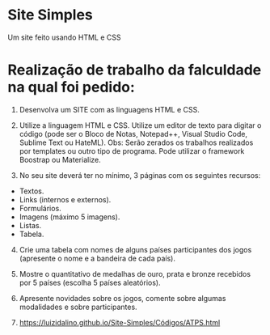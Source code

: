 # Site Simples
 Um site feito usando HTML e CSS

# Realização de trabalho da falculdade na qual foi pedido:

1. Desenvolva um SITE com as linguagens HTML e CSS.

2. Utilize a linguagem HTML e CSS. Utilize um editor de texto para digitar o código (pode ser o Bloco de Notas, Notepad++, Visual Studio Code, Sublime Text ou HateML). Obs: Serão zerados os trabalhos realizados por templates ou outro tipo de programa. Pode utilizar o framework Boostrap ou Materialize.

3. No seu site deverá ter no mínimo, 3 páginas com os seguintes recursos:
 * Textos.
 * Links (internos e externos).
 * Formulários.
 * Imagens (máximo 5 imagens).
 * Listas.
 * Tabela.

4. Crie uma tabela com nomes de alguns países participantes dos jogos (apresente o nome e a bandeira de cada país).

5. Mostre o quantitativo de medalhas de ouro, prata e bronze recebidos por 5 países (escolha 5 países aleatórios).

6. Apresente novidades sobre os jogos, comente sobre algumas modalidades e sobre participantes.

7.  https://luizidalino.github.io/Site-Simples/Códigos/ATPS.html
